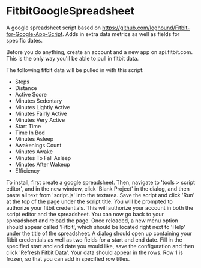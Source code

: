 FitbitGoogleSpreadsheet
=======================

A google spreadsheet script based on https://github.com/loghound/Fitbit-for-Google-App-Script. Adds in extra data metrics as well as fields for specific dates.

Before you do anything, create an account and a new app on api.fitbit.com. This is the only way you'll be able to pull in fitbit data.

The following fitbit data will be pulled in with this script:
- Steps
- Distance
- Active Score
- Minutes Sedentary
- Minutes Lightly Active
- Minutes Fairly Active
- Minutes Very Active
- Start Time
- Time In Bed
- Minutes Asleep
- Awakenings Count
- Minutes Awake
- Minutes To Fall Asleep
- Minutes After Wakeup
- Efficiency

To install, first create a google spreadsheet. Then, navigate to 'tools > script editor', and in the new window, click 'Blank Project' in the dialog, and then paste all text from 'script.js' into the textarea. Save the script and click 'Run' at the top of the page under the script title. You will be prompted to authorize your fitbit credentials. This will authorize your account in both the script editor and the spreadsheet. You can now go back to your spreadsheet and reload the page. Once reloaded, a new menu option should appear called 'Fitbit', which should be located right next to 'Help' under the title of the spreadsheet. A dialog should open up containing your fitbit credentials as well as two fields for a start and end date. Fill in the specified start and end date you would like, save the configuration and then click 'Refresh Fitbit Data'. Your data should appear in the rows. Row 1 is frozen, so that you can add in specified row titles.  
